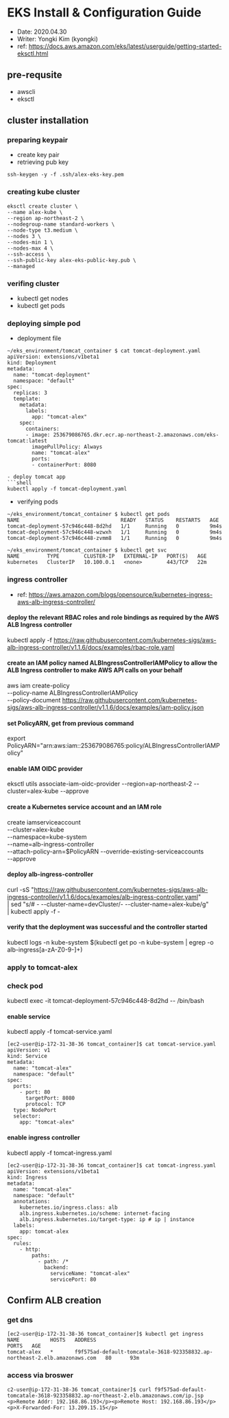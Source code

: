 # EKS Install & Configuration Guide
- Date: 2020.04.30
- Writer: Yongki Kim (kyongki)
- ref: https://docs.aws.amazon.com/eks/latest/userguide/getting-started-eksctl.html
## pre-requsite
- awscli
- eksctl
## cluster installation
### preparing keypair
- create key pair
- retrieving pub key
```shell
ssh-keygen -y -f .ssh/alex-eks-key.pem
```
### creating kube cluster
```shell
eksctl create cluster \
--name alex-kube \
--region ap-northeast-2 \
--nodegroup-name standard-workers \
--node-type t3.medium \
--nodes 3 \
--nodes-min 1 \
--nodes-max 4 \
--ssh-access \
--ssh-public-key alex-eks-public-key.pub \
--managed
```

### verifing cluster
- kubectl get nodes
- kubectl get pods

### deploying simple pod
- deployment file
```shell
~/eks_environment/tomcat_container $ cat tomcat-deployment.yaml	
apiVersion: extensions/v1beta1
kind: Deployment
metadata:
  name: "tomcat-deployment"
  namespace: "default"
spec:
  replicas: 3
  template:
    metadata:
      labels:
        app: "tomcat-alex"
    spec:
      containers:
      - image: 253679086765.dkr.ecr.ap-northeast-2.amazonaws.com/eks-tomcat:latest
        imagePullPolicy: Always
        name: "tomcat-alex"
        ports:
        - containerPort: 8080

- deploy tomcat app
```shell
kubectl apply -f tomcat-deployment.yaml
```

- verifying pods
```shell
~/eks_environment/tomcat_container $ kubectl get pods
NAME                                 READY   STATUS    RESTARTS   AGE
tomcat-deployment-57c946c448-8d2hd   1/1     Running   0          9m4s
tomcat-deployment-57c946c448-wzwxh   1/1     Running   0          9m4s
tomcat-deployment-57c946c448-zvmm8   1/1     Running   0          9m4s

~/eks_environment/tomcat_container $ kubectl get svc
NAME         TYPE        CLUSTER-IP   EXTERNAL-IP   PORT(S)   AGE
kubernetes   ClusterIP   10.100.0.1   <none>        443/TCP   22m
```

### ingress controller
- ref: https://aws.amazon.com/blogs/opensource/kubernetes-ingress-aws-alb-ingress-controller/

#### deploy the relevant RBAC roles and role bindings as required by the AWS ALB Ingress controller
kubectl apply -f https://raw.githubusercontent.com/kubernetes-sigs/aws-alb-ingress-controller/v1.1.6/docs/examples/rbac-role.yaml

#### create an IAM policy named ALBIngressControllerIAMPolicy to allow the ALB Ingress controller to make AWS API calls on your behalf
aws iam create-policy \
    --policy-name ALBIngressControllerIAMPolicy \
    --policy-document https://raw.githubusercontent.com/kubernetes-sigs/aws-alb-ingress-controller/v1.1.6/docs/examples/iam-policy.json

#### set PolicyARN, get from previous command
export PolicyARN="arn:aws:iam::253679086765:policy/ALBIngressControllerIAMPolicy"

#### enable IAM OIDC provider
eksctl utils associate-iam-oidc-provider --region=ap-northeast-2 --cluster=alex-kube --approve

#### create a Kubernetes service account and an IAM role
create iamserviceaccount \
       --cluster=alex-kube \
       --namespace=kube-system \
       --name=alb-ingress-controller \
       --attach-policy-arn=$PolicyARN
       --override-existing-serviceaccounts \
       --approve

#### deploy alb-ingress-controller
curl -sS "https://raw.githubusercontent.com/kubernetes-sigs/aws-alb-ingress-controller/v1.1.6/docs/examples/alb-ingress-controller.yaml" \
     | sed "s/# - --cluster-name=devCluster/- --cluster-name=alex-kube/g" \
     | kubectl apply -f -

#### verify that the deployment was successful and the controller started
kubectl logs -n kube-system $(kubectl get po -n kube-system | egrep -o alb-ingress[a-zA-Z0-9-]+)

### apply to tomcat-alex
### check pod
kubectl exec -it tomcat-deployment-57c946c448-8d2hd -- /bin/bash

#### enable service
kubectl apply -f tomcat-service.yaml
```shell
[ec2-user@ip-172-31-38-36 tomcat_container]$ cat tomcat-service.yaml
apiVersion: v1
kind: Service
metadata:
  name: "tomcat-alex"
  namespace: "default"
spec:
  ports:
    - port: 80
      targetPort: 8080
      protocol: TCP
  type: NodePort
  selector:
    app: "tomcat-alex"
```
#### enable ingress controller
kubectl apply -f tomcat-ingress.yaml
```shell
[ec2-user@ip-172-31-38-36 tomcat_container]$ cat tomcat-ingress.yaml
apiVersion: extensions/v1beta1
kind: Ingress
metadata:
  name: "tomcat-alex"
  namespace: "default"
  annotations:
    kubernetes.io/ingress.class: alb
    alb.ingress.kubernetes.io/scheme: internet-facing
    alb.ingress.kubernetes.io/target-type: ip # ip | instance
  labels:
    app: tomcat-alex
spec:
  rules:
    - http:
        paths:
          - path: /*
            backend:
              serviceName: "tomcat-alex"
              servicePort: 80
```

## Confirm ALB creation 
### get dns 
```shell
[ec2-user@ip-172-31-38-36 tomcat_container]$ kubectl get ingress
NAME          HOSTS   ADDRESS                                                                      PORTS   AGE
tomcat-alex   *       f9f575ad-default-tomcatale-3618-923358832.ap-northeast-2.elb.amazonaws.com   80      93m
```
### access via broswer
```shell
c2-user@ip-172-31-38-36 tomcat_container]$ curl f9f575ad-default-tomcatale-3618-923358832.ap-northeast-2.elb.amazonaws.com/ip.jsp
<p>Remote Addr: 192.168.86.193</p><p>Remote Host: 192.168.86.193</p><p>X-Forwarded-For: 13.209.15.15</p>
```
